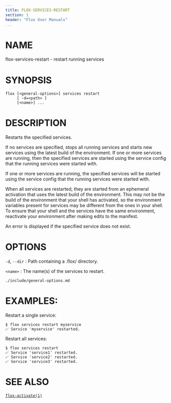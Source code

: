 ```yaml
---
title: FLOX-SERVICES-RESTART
section: 1
header: "Flox User Manuals"
...
```


# NAME

flox-services-restart - restart running services

# SYNOPSIS

```
flox [<general-options>] services restart
     [ -d=<path> ]
     [<name>] ...
```

# DESCRIPTION

Restarts the specified services.

If no services are specified, stops all running services and starts new
services using the latest build of the environment. If one or more services
are running, then the specified services are started using the service config
that the running services were started with.

If one or more services are running, the specified services will be started
using the service config that the running services were started with.

When all services are restarted, they are started from an ephemeral activation
that uses the latest build of the environment. This may not be the build of the
environment that your shell has activated, so the environment variables present
for services may be different from the ones in your shell. To ensure that your
shell and the services have the same environment, reactivate your environment
after making edits to the manifest.

An error is displayed if the specified service does not exist.

# OPTIONS

`-d`, `--dir`
:   Path containing a .flox/ directory.

`<name>`
:   The name(s) of the services to restart.

```{.include}
./include/general-options.md
```

# EXAMPLES:

Restart a single service:
```
$ flox services restart myservice
✅ Service 'myservice' restarted.
```

Restart all services:
```
$ flox services restart
✅ Service 'service1' restarted.
✅ Service 'service2' restarted.
✅ Service 'service3' restarted.
```

# SEE ALSO
[`flox-activate(1)`](./flox-activate.md)

